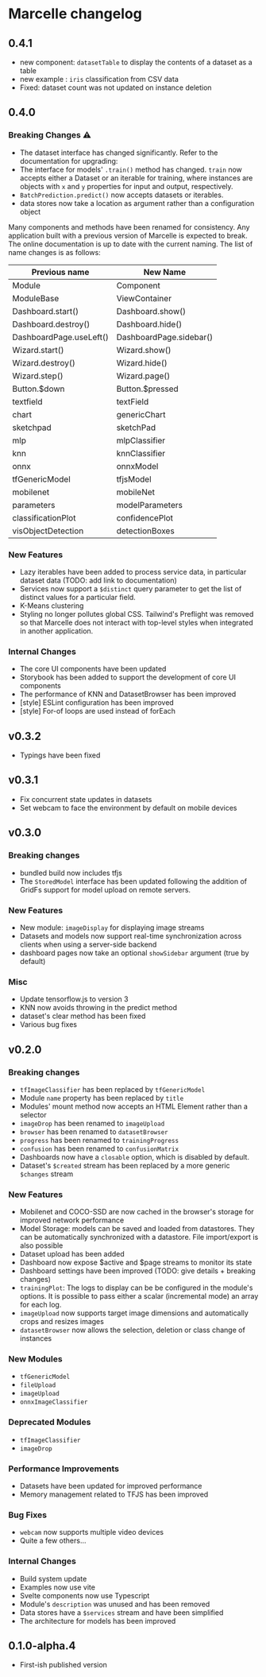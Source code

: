# Marcelle changelog

## 0.4.1

- new component: `datasetTable` to display the contents of a dataset as a table
- new example : `iris` classification from CSV data
- Fixed: dataset count was not updated on instance deletion

## 0.4.0

### Breaking Changes ⚠️

- The dataset interface has changed significantly. Refer to the documentation for upgrading:
- The interface for models' `.train()` method has changed. `train` now accepts either a Dataset or an iterable for training, where instances are objects with `x` and `y` properties for input and output, respectively.
- `BatchPrediction.predict()` now accepts datasets or iterables.
- data stores now take a location as argument rather than a configuration object

Many components and methods have been renamed for consistency. Any application built with a previous version of Marcelle is expected to break. The online documentation is up to date with the current naming. The list of name changes is as follows:

| Previous name           | New Name                |
| ----------------------- | ----------------------- |
| Module                  | Component               |
| ModuleBase              | ViewContainer           |
| Dashboard.start()       | Dashboard.show()        |
| Dashboard.destroy()     | Dashboard.hide()        |
| DashboardPage.useLeft() | DashboardPage.sidebar() |
| Wizard.start()          | Wizard.show()           |
| Wizard.destroy()        | Wizard.hide()           |
| Wizard.step()           | Wizard.page()           |
| Button.$down            | Button.$pressed         |
| textfield               | textField               |
| chart                   | genericChart            |
| sketchpad               | sketchPad               |
| mlp                     | mlpClassifier           |
| knn                     | knnClassifier           |
| onnx                    | onnxModel               |
| tfGenericModel          | tfjsModel               |
| mobilenet               | mobileNet               |
| parameters              | modelParameters         |
| classificationPlot      | confidencePlot          |
| visObjectDetection      | detectionBoxes          |

### New Features

- Lazy iterables have been added to process service data, in particular dataset data (TODO: add link to documentation)
- Services now support a `$distinct` query parameter to get the list of distinct values for a particular field.
- K-Means clustering
- Styling no longer pollutes global CSS. Tailwind's Preflight was removed so that Marcelle does not interact with top-level styles when integrated in another application.

### Internal Changes

- The core UI components have been updated
- Storybook has been added to support the development of core UI components
- The performance of KNN and DatasetBrowser has been improved
- [style] ESLint configuration has been improved
- [style] For-of loops are used instead of forEach

## v0.3.2

- Typings have been fixed

## v0.3.1

- Fix concurrent state updates in datasets
- Set webcam to face the environment by default on mobile devices

## v0.3.0

### Breaking changes

- bundled build now includes tfjs
- The `StoredModel` interface has been updated following the addition of GridFs support for model upload on remote servers.

### New Features

- New module: `imageDisplay` for displaying image streams
- Datasets and models now support real-time synchronization across clients when using a server-side backend
- dashboard pages now take an optional `showSidebar` argument (true by default)

### Misc

- Update tensorflow.js to version 3
- KNN now avoids throwing in the predict method
- dataset's clear method has been fixed
- Various bug fixes

## v0.2.0

### Breaking changes

- `tfImageClassifier` has been replaced by `tfGenericModel`
- Module `name` property has been replaced by `title`
- Modules' mount method now accepts an HTML Element rather than a selector
- `imageDrop` has been renamed to `imageUpload`
- `browser` has been renamed to `datasetBrowser`
- `progress` has been renamed to `trainingProgress`
- `confusion` has been renamed to `confusionMatrix`
- Dashboards now have a `closable` option, which is disabled by default.
- Dataset's `$created` stream has been replaced by a more generic `$changes` stream

### New Features

- Mobilenet and COCO-SSD are now cached in the browser's storage for improved network performance
- Model Storage: models can be saved and loaded from datastores. They can be automatically synchronized with a datastore. File import/export is also possible
- Dataset upload has been added
- Dashboard now expose $active and $page streams to monitor its state
- Dashboard settings have been improved (TODO: give details + breaking changes)
- `trainingPlot`: The logs to display can be be configured in the module's options. It is possible to pass either a scalar (incremental mode) an array for each log.
- `imageUpload` now supports target image dimensions and automatically crops and resizes images
- `datasetBrowser` now allows the selection, deletion or class change of instances

### New Modules

- `tfGenericModel`
- `fileUpload`
- `imageUpload`
- `onnxImageClassifier`

### Deprecated Modules

- `tfImageClassifier`
- `imageDrop`

### Performance Improvements

- Datasets have been updated for improved performance
- Memory management related to TFJS has been improved

### Bug Fixes

- `webcam` now supports multiple video devices
- Quite a few others...

### Internal Changes

- Build system update
- Examples now use vite
- Svelte components now use Typescript
- Module's `description` was unused and has been removed
- Data stores have a `$services` stream and have been simplified
- The architecture for models has been improved

## 0.1.0-alpha.4

- First-ish published version
